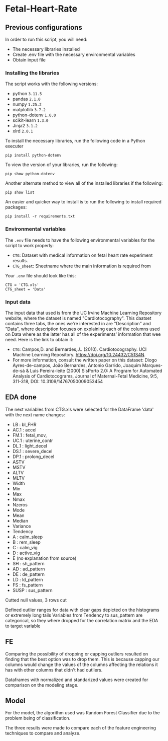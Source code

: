 # Fetal-Heart-Rate

## Previous configurations

In order to run this script, you will need:

- The necessary libraries installed
- Create .env file with the necessary environmental variables
- Obtain input file

### Installing the libraries

The script works with the following versions:
- python `3.11.5`
- pandas `2.1.0`
- numpy `1.25.2`
- matplotlib `3.7.2`
- python-dotenv `1.0.0`
- scikit-learn `1.3.0`
- Jinja2 `3.1.2`
- xlrd `2.0.1`

To install the necessary libraries, run the following code in a Python executer
``` CMD Commands
pip install python-dotenv
```

To view the version of your libraries, run the following:
``` CMD Commands
pip show python-dotenv
```

Another alternate method to view all of the installed libraries if the following:
``` CMD Commands
pip show list
```

An easier and quicker way to install is to run the following to install required packages:

``` CMD Commands
pip install -r requirements.txt
```

### Environmental variables

The `.env` file needs to have the following environmental variables for the script to work properly:

- `CTG`: Dataset with medical information on fetal heart rate experiment results.
- `CTG_sheet`: Sheetname where the main information is required from

Your `.env` file should look like this:

``` textplain
CTG = 'CTG.xls'
CTG_sheet = 'Data'
```

### Input data

The input data that used is from the UC Irvine Machine Learning Repository website, where the dataset is named "Cardiotocography". This daatset contains three tabs, the ones we're interested in are "Description" and "Data", where description focuses on explaining each of the columns used on Data where as the latter has all of the experiments' information that wee need. Here is the link to obtain it:

- `CTG`: Campos,D. and Bernardes,J.. (2010). Cardiotocography. UCI Machine Learning Repository. https://doi.org/10.24432/C51S4N.
- For more information, consult the written paper on this dataset: Diogo Ayres-de-campos, João Bernardes, Antonio Garrido, Joaquim Marques-de-sá & Luis Pereira-leite (2000) SisPorto 2.0: A Program for Automated Analysis of Cardiotocograms, Journal of Maternal-Fetal Medicine, 9:5, 311-318, DOI: 10.3109/14767050009053454

## EDA done
The next variables from CTG.xls were selected for the DataFrame 'data' with the next name changes:
- LB : bl_FHR
- AC.1 : accel
- FM.1 : fetal_mov, 
- UC.1 : uterine_contr 
- DL.1 : light_decel  
- DS.1 : severe_decel 
- DP.1 : prolong_decel 
- ASTV
- MSTV
- ALTV
- MLTV
- Width
- Min
- Max
- Nmax
- Nzeros
- Mode
- Mean
- Median
- Variance
- Tendency
- A : calm_sleep
- B : rem_sleep 
- C : calm_vig
- D : active_vig 
- E (no explanation from source)
- SH : sh_pattern 
- AD : ad_pattern 
- DE : de_pattern 
- LD : ld_pattern 
- FS : fs_pattern 
- SUSP : sus_pattern

Cutted null values, 3 rows cut

Defined outlier ranges for data with clear gaps depicted on the histograms or extremely long tails
Variables from Tendency to sus_pattern are categorical, so they where dropped for the correlation matrix and the EDA to target variable

## FE

Comparing the possibility of dropping or capping outliers resulted on finding that the best option was to drop them. This is because capping our columns
would change the values of the columns affecting the relations it has with other columns that didn't had outliers.

Dataframes with normalized and standarized values were created for comparison on the modeling stage.


## Model

For the model, the algorithm used was Random Forest Classifier due to the problem being of classification.

The three results were made to compare each of the feature engineering techniques to compare and analyze.
